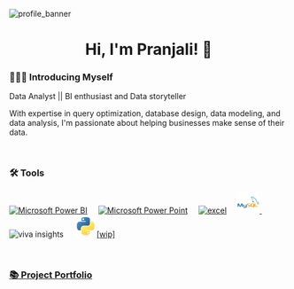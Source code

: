 ![profile_banner](https://github.com/Pranjali-d/Pranjali-d/assets/49934575/749ef44e-345b-43cb-96a5-664c3d36c20c)



<h1 align="center">Hi, I'm Pranjali! 👋 </h1>


### 🙋🏻‍♀️ Introducing Myself
Data Analyst || BI enthusiast and Data storyteller </p>
With expertise in query optimization, database design, data modeling, and data analysis, I'm passionate about helping businesses make sense of their data.

</br>

### 🛠️ Tools

</a> <a href="https://powerbi.microsoft.com/en/" target="_blank" rel="noreferrer"> <img src="https://upload.wikimedia.org/wikipedia/commons/thumb/c/cf/New_Power_BI_Logo.svg/600px-New_Power_BI_Logo.svg.png?20210102182532" alt="Microsoft Power BI" width="40" height="40"/></a></a>  &nbsp; &nbsp;
<a href="https://www.microsoft.com/en-us/microsoft-365/powerpoint" target="_blank" rel="noreferrer"> <img src="https://upload.wikimedia.org/wikipedia/commons/3/3b/Microsoft_PowerPoint_Logo.png" alt="Microsoft Power Point" width="40" height="40"/></a>  &nbsp; &nbsp;
<a href="https://www.microsoft.com/en-us/microsoft-365/excel" target="_blank" rel="noreferrer"> <img src="https://upload.wikimedia.org/wikipedia/commons/thumb/3/34/Microsoft_Office_Excel_%282019%E2%80%93present%29.svg/2203px-Microsoft_Office_Excel_%282019%E2%80%93present%29.svg.png" alt="excel" width="40" height="40"/></a>   &nbsp; &nbsp;
<a href="https://www.mysql.com/" target="_blank" rel="noreferrer"> <img src="https://raw.githubusercontent.com/devicons/devicon/master/icons/mysql/mysql-original-wordmark.svg" alt="mysql" width="40" height="40"/> </a>   &nbsp; &nbsp;
 <img src="https://microsoft.github.io/vivainsights/logo.png" alt="viva insights" width="40" height="40"/>  &nbsp; &nbsp;
 <a href="https://www.python.org" target="_blank" rel="noreferrer"> <img src="https://raw.githubusercontent.com/devicons/devicon/master/icons/python/python-original.svg" alt="python" width="40" height="40"/>[wip] 

  </br>
  
### [📚 Project Portfolio ](https://github.com/Pranjali-d/Pranjali-d/blob/main/Portfolio.md)





